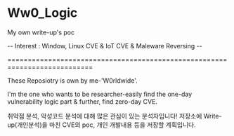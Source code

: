 # Ww0_Logic
My own write-up's poc

-- Interest : Window, Linux CVE & IoT CVE & Maleware Reversing --

===========================================================================

These Reposiotry is own by me-'W0rldwide'.

I'm the one who wants to be researcher-easily find the one-day vulnerability logic part 
 & further, find zero-day CVE.




취약점 분석, 악성코드 분석에 대해 많은 관심이 있는 분석자입니다! 
저장소에 Write-up(개인분석)을 마친 CVE의 poc, 개인 개발내용 등을 저장할 계획입니다.


